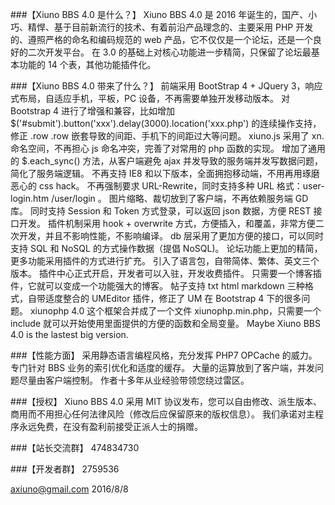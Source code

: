 ﻿###【Xiuno BBS 4.0 是什么？】
Xiuno BBS 4.0 是 2016 年诞生的，国产、小巧、精悍、基于目前新流行的技术、有着前沿产品理念的、主要采用 PHP 开发的、遵照严格的命名和编码规范的 web 产品，它不仅仅是一个论坛，还是一个良好的二次开发平台。
在 3.0 的基础上对核心功能进一步精简，只保留了论坛最基本功能的 14 个表，其他功能插件化。

###【Xiuno BBS 4.0 带来了什么？】
前端采用 BootStrap 4 + JQuery 3，响应式布局，自适应手机，平板，PC 设备，不再需要单独开发移动版本。
对 Bootstrap 4 进行了增强和兼容，比如增加 $('#submit').button('xxx').delay(3000).location('xxx.php') 的连续操作支持，修正 .row .row 嵌套导致的间距、手机下的间距过大等问题。
xiuno.js 采用了 xn. 命名空间，不再担心 js 命名冲突，完善了对常用的 php 函数的实现。
增加了通用的 $.each_sync() 方法，从客户端避免 ajax 并发导致的服务端并发写数据问题，简化了服务端逻辑。
不再支持 IE8 和以下版本，全面拥抱移动端，不用再用琢磨恶心的 css hack。
不再强制要求 URL-Rewrite，同时支持多种 URL 格式：user-login.htm /user/login 。
图片缩略、裁切放到了客户端，不再依赖服务端 GD 库。
同时支持 Session 和 Token 方式登录，可以返回 json 数据，方便 REST 接口开发。
插件机制采用 hook + overwrite 方式，方便插入，和覆盖，非常方便二次开发，并且不影响性能，不影响编译。
db 层采用了更加方便的接口，可以同时支持 SQL 和 NoSQL 的方式操作数据（提倡 NoSQL)。
论坛功能上更加的精简，更多功能采用插件的方式进行扩充。
引入了语言包，自带简体、繁体、英文三个版本。
插件中心正式开启，开发者可以入驻，开发收费插件。
只需要一个博客插件，它就可以变成一个功能强大的博客。
帖子支持 txt html markdown 三种格式，自带适度整合的 UMEditor 插件，修正了 UM 在 Bootstrap 4 下的很多问题。
xiunophp 4.0 这个框架合并成了一个文件 xiunophp.min.php，只需要一个 include 就可以开始使用里面提供的方便的函数和全局变量。
Maybe Xiuno BBS 4.0 is the lastest big version.

###【性能方面】
采用静态语言编程风格，充分发挥 PHP7 OPCache 的威力。
专门针对 BBS 业务的索引优化和适度的缓存。
大量的运算放到了客户端，并发问题尽量由客户端控制。
作者十多年从业经验带领您绕过雷区。

###【授权】
Xiuno BBS 4.0 采用 MIT 协议发布，您可以自由修改、派生版本、商用而不用担心任何法律风险（修改后应保留原来的版权信息）。
我们承诺对主程序永远免费，在没有盈利前接受正派人士的捐赠。

###【站长交流群】
474834730

###【开发者群】
2759536

axiuno@gmail.com
2016/8/8
